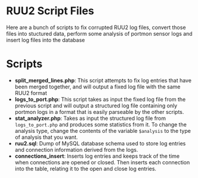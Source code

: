 RUU2 Script Files
=====

Here are a bunch of scripts to fix corrupted RUU2 log files, convert those files into stuctured data, perform some analysis of portmon sensor logs and insert log files into the database

Scripts
======

- **split_merged_lines.php**: This script attempts to fix log entries that have been merged together, and will output a fixed log file with the same RUU2 format
- **logs_to_port.php**: This script takes as input the fixed log file from the previous script and will output a structured log file containing only portmon logs in a format that is easily parseable by the other scripts.
- **stat_analyzer.php**: Takes as input the structured log file from <code>logs_to_port.php</code> and produces some statistics from it. To change the analysis type, change the contents of the variable <code>$analysis</code> to the type of analysis that you want.
- **ruu2.sql**: Dump of MySQL database schema used to store log entries and connection information derived from the logs.
- **connections_insert**: Inserts log entries and keeps track of the time when connections are opened or closed. Then inserts each connection into the table, relating it to the open and close log entries.

